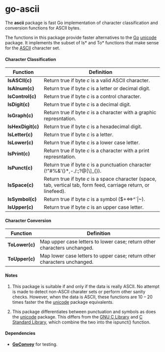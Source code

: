 # go-ascii
The **ascii** package is fast Go implementation of character classification and conversion
functions for ASCII bytes.

The functions in this package provide faster alternatives to the [Go](https://golang.org)
[unicode](https://golang.org/pkg/unicode/) package.  It implements the subset of
Is* and To* functions that make sense for the
[ASCII](https://en.wikipedia.org/wiki/ASCII) character set.

#### Character Classification

Function | Definition
-------- | ----------
**IsASCII(c)**    | Return true if byte *c* is a valid ASCII character.
**IsAlnum(c)**    | Return true if byte *c* is a letter or decimal digit.
**IsControl(c)**  | Return true if byte *c* is a control character.
**IsDigit(c)**    | Return true if byte *c* is a decimal digit.
**IsGraph(c)**    | Return true if byte *c* is a character with a graphic represntation.
**IsHexDigit(c)** | Return true if byte *c* is a hexadecimal digit.
**IsLetter(c)**   | Return true if byte *c* is a letter.
**IsLower(c)**    | Return true if byte *c* is a lower case letter.
**IsPrint(c)**    | Return true if byte *c* is a character with a print represntation.
**IsPunct(c)**    | Return true if byte *c* is a punctuation character (!"#%&'()*,-./:;?@[\\]_{}).
**IsSpace(c)**    | Return true if byte *c* is a space character (space, tab, vertical tab, form feed, carriage return, or linefeed).
**IsSymbol(c)**   | Return true if byte *c* is a symbol ($+<=>^`\|~).
**IsUpper(c)**    | Return true if byte *c* is an upper case letter.

#### Character Conversion

Function | Definition
-------- | ----------
**ToLower(c)** | Map upper case letters to lower case; return other characters unchanged.
**ToUpper(c)** | Map lower case letters to upper case; return other characters unchanged.

#### Notes

1. This package is suitable if and only if the data is really ASCII.  No attempt is made to
detect non-ASCII charater sets or perform other sanity checks.  However, when the data is ASCII,
these functions are 10 &ndash; 20 times faster the the
[unicode](https://golang.org/pkg/unicode/) package equivalents.

2. This package differentiates between punctuation and symbols as does the
[unicode](https://golang.org/pkg/unicode/) package.  This differs from the
[GNU C Library](http://www.gnu.org/software/libc/manual/html_node/Classification-of-Characters.html)
and [C Standard Library](http://en.cppreference.com/w/c/string/byte/ispunct),
which combine the two into the ispunct() function.

#### Dependencies

- **[GoConvey](https://github.com/smartystreets/goconvey)** for testing.
